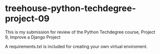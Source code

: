 # treehouse-python-techdegree-project-09

This is my submission for review of the Python Techdegree course, Project 9, Improve a Django Project

A requirements.txt is included for creating your own virtual enviroment.
